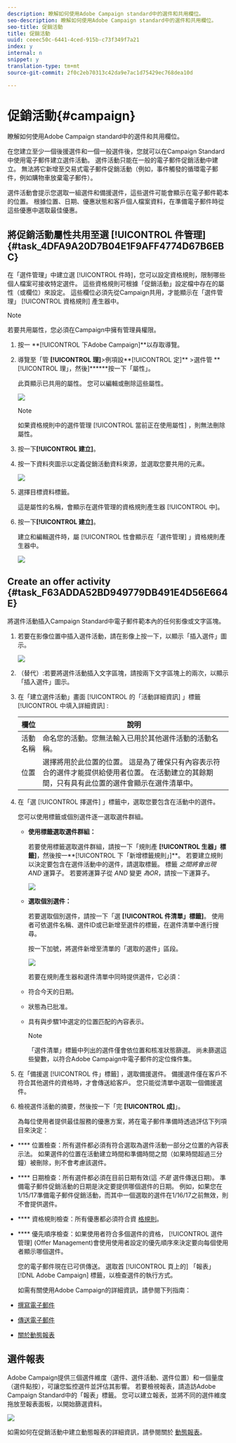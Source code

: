 ```yaml
---
description: 瞭解如何使用Adobe Campaign standard中的選件和共用欄位。
seo-description: 瞭解如何使用Adobe Campaign standard中的選件和共用欄位。
seo-title: 促銷活動
title: 促銷活動
uuid: ceeec50c-6441-4ced-915b-c73f349f7a21
index: y
internal: n
snippet: y
translation-type: tm+mt
source-git-commit: 2f0c2eb70313c42da9e7ac1d75429ec768dea10d

---
```



# 促銷活動{#campaign}

瞭解如何使用Adobe Campaign standard中的選件和共用欄位。

在您建立至少一個後援選件和一個一般選件後，您就可以在Campaign Standard中使用電子郵件建立選件活動。 選件活動只能在一般的電子郵件促銷活動中建立。 無法將它新增至交易式電子郵件促銷活動（例如，事件觸發的循環電子郵件，例如購物車放棄電子郵件）。

選件活動會提示您選取一組選件和備援選件，這些選件可能會顯示在電子郵件範本的位置。 根據位置、日期、優惠狀態和客戶個人檔案資料，在準備電子郵件時從這些優惠中選取最佳優惠。

## 將促銷活動屬性共用至選 [!UICONTROL 件管理]{#task_4DFA9A20D7B04E1F9AFF4774D67B6EBC}

在「選件管理」中建立選 [!UICONTROL 件時]，您可以設定資格規則，限制哪些個人檔案可接收特定選件。 這些資格規則可根據「促銷活動」設定檔中存在的屬性（或欄位）來設定。 這些欄位必須先從Campaign共用，才能顯示在「選件管理」 [!UICONTROL 資格規則] 產生器中。

>[!NOTE]
>
>若要共用屬性，您必須在Campaign中擁有管理員權限。

1. 按一 **[!UICONTROL 下Adobe Campaign]**以存取導覽。
1. 導覽至「管 **[!UICONTROL 理]**>例項設**[!UICONTROL &#x200B;定]** >選件管 **[!UICONTROL 理」，然後]******按一下「屬性」。

   此頁顯示已共用的屬性。 您可以編輯或刪除這些屬性。

   ![](assets/campaign-share5.png)

   >[!NOTE]
   >
   >如果資格規則中的選件管理 [!UICONTROL 當前正在使用屬性] ，則無法刪除屬性。

1. 按一下&#x200B;**[!UICONTROL 建立]**。

1. 按一下資料夾圖示以定義促銷活動資料來源，並選取您要共用的元素。

   ![](assets/campaign-share7.png)

1. 選擇目標資料標籤。

   這是屬性的名稱，會顯示在選件管理的資格規則產生器 [!UICONTROL 中]。

1. 按一下&#x200B;**[!UICONTROL 建立]**。

   建立和編輯選件時，屬 [!UICONTROL 性會顯示在「選件管理] 」資格規則產生器中。

   ![](assets/campaign-share2.png)

## Create an offer activity {#task_F63ADDA52BD949779DB491E4D56E664E}

將選件活動插入Campaign Standard中電子郵件範本內的任何影像或文字區塊。

1. 若要在影像位置中插入選件活動，請在影像上按一下，以顯示「插入選件」圖示。

   ![](assets/insert-offer-activity.png)

1. （替代）:若要將選件活動插入文字區塊，請按兩下文字區塊上的兩次，以顯示「插入選件」圖示。

1. 在「建立選件活動」畫面 [!UICONTROL 的「活動詳細資訊] 」標籤 [!UICONTROL 中填入詳細資訊] :

   | 欄位 | 說明 |
   |---|---|
   | 活動名稱 | 命名您的活動。您無法輸入已用於其他選件活動的活動名稱。 |
   | 位置 | 選擇將用於此位置的位置。 這是為了確保只有內容表示符合的選件才能提供給使用者位置。 在活動建立的其餘期間，只有具有此位置的選件會顯示在選件清單中。 |

1. 在「選 [!UICONTROL 擇選件] 」標籤中，選取您要包含在活動中的選件。

   您可以使用標籤或個別選件逐一選取選件群組。

   * **使用標籤選取選件群組：**

      若要使用標籤選取選件群組，請按一下「規則產 **[!UICONTROL 生器」標籤]**，然後按一**[!UICONTROL &#x200B;下「新增標籤規則」]**。 若要建立規則以決定要包含在選件活動中的選件，請選取標籤。 標籤 _之間將會出現AND_ 運算子。 若要將運算子從 _AND_ 變更 _為OR_，請按一下運算子。

      ![](assets/offer-actvity-rule-builder.png)

   * **選取個別選件：**

      若要選取個別選件，請按一下「選 **[!UICONTROL 件清單」標籤]**。 使用者可依選件名稱、選件ID或已新增至選件的標籤，在選件清單中進行搜尋。

      按一下加號，將選件新增至清單的「選取的選件」區段。

      ![](assets/create-offer2.png)

      若要在規則產生器和選件清單中同時提供選件，它必須：

   * 符合今天的日期。
   * 狀態為已批准。
   * 具有與步驟1中選定的位置匹配的內容表示。

      >[!NOTE]
      >
      >「選件清單」標籤中列出的選件僅會依位置和核准狀態篩選。 尚未篩選這些變數，以符合Adobe Campaign中電子郵件的定位條件集。

1. 在「備援選 [!UICONTROL 件」標籤] ，選取備援選件。 備援選件僅在客戶不符合其他選件的資格時，才會傳送給客戶。 您只能從清單中選取一個備援選件。
1. 檢視選件活動的摘要，然後按一下「完 **[!UICONTROL 成]**」。

   為每位使用者提供最佳服務的優惠方案，將在電子郵件準備時透過評估下列項目來決定：

* **** 位置檢查：所有選件都必須有符合選取為選件活動一部分之位置的內容表示法。 如果選件的位置在活動建立時間和準備時間之間（如果時間超過三分鐘）被刪除，則不會考慮該選件。
* **** 日期檢查：所有選件都必須在目前日期有效(這 _不是_ 選件傳送日期)。 準備電子郵件促銷活動的日期是決定要提供哪個選件的日期。 例如，如果您在1/15/17準備電子郵件促銷活動，而其中一個選取的選件在1/16/17之前無效，則不會提供選件。

* **** 資格規則檢查：所有優惠都必須符合資 [格規則](offers.md#task_6C4AE487377D424FA133ACCA6AF741D4)。

* **** 優先順序檢查：如果使用者符合多個選件的資格， [!UICONTROL 選件管理] (Offer Management)會使用使用者設定的優先順序來決定要向每個使用者顯示哪個選件。

   您的電子郵件現在已可供傳送。 選取首 [!UICONTROL 頁上的] 「報表」 [!DNL Adobe Campaign] 標籤，以檢查選件的執行方式。

   如需有關使用Adobe Campaign的詳細資訊，請參閱下列指南：

* [撰寫電子郵件](https://docs.campaign.adobe.com/doc/standard/en/CHA_Email_messages_Creating_an_email.html)
* [傳送電子郵件](https://docs.adobe.com/content/help/en/campaign-standard/using/testing-and-sending/about-sending-messages-with-campaign.html)
* [關於動態報表](https://docs.campaign.adobe.com/doc/standard/en/RPT_About_reporting_About_dynamic_reports.html)

## 選件報表

Adobe Campaign提供三個選件維度（選件、選件活動、選件位置）和一個量度（選件點按），可讓您監控選件並評估其影響。 若要檢視報表，請造訪Adobe Campaign Standard中的「報表」標籤。 您可以建立報表，並將不同的選件維度拖放至報表面板，以開始篩選資料。

![](assets/offers-reports.png)

如需如何在促銷活動中建立動態報表的詳細資訊，請參閱關於 [動態報表](https://docs.campaign.adobe.com/doc/standard/en/RPT_About_reporting_About_dynamic_reports.html)。